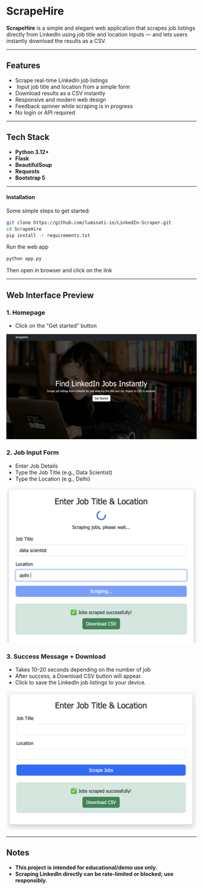 # ScrapeHire

**ScrapeHire** is a simple and elegant web application that scrapes job listings directly from LinkedIn using job title and location inputs — and lets users instantly download the results as a CSV.

---

##  Features

-  Scrape real-time LinkedIn job listings
- ️ Input job title and location from a simple form
-  Download results as a CSV instantly
-  Responsive and modern web design
-  Feedback spinner while scraping is in progress
-  No login or API required

---


## Tech Stack

- **Python 3.12+**
- **Flask**
- **BeautifulSoup**
- **Requests**
- **Bootstrap 5**

---

#### Installation
Some simple steps to get started:
```bash
git clone https://github.com/luminati-io/LinkedIn-Scraper.git
cd ScrapeHire
pip install -r requirements.txt
```


Run the web app
```bash
python app.py
```

Then open in browser and click on the link


---

##  Web Interface Preview

### 1. Homepage
- Click on the "Get started" button

![Homepage](screenshots/home.jpg)

### 2. Job Input Form
- Enter Job Details
- Type the Job Title (e.g., Data Scientist)
- Type the Location (e.g., Delhi)


![Form Input](screenshots/form_input.jpg)

### 3. Success Message + Download
- Takes 10–20 seconds depending on the number of job
- After success, a Download CSV button will appear.
- Click to save the LinkedIn job listings to your device.

![Success Screenshot](screenshots/success.jpg)


---

## Notes
	
- **This project is intended for educational/demo use only.**
- **Scraping LinkedIn directly can be rate-limited or blocked; use responsibly.**